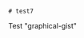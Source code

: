                                                                                                                                                                                        # test7
Test "graphical-gist"